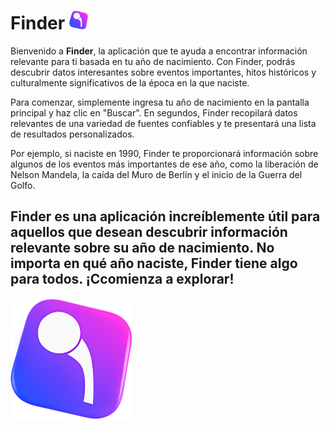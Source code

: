 # Finder <img src="https://github.com/eXdesy/Web/blob/main/Proyecto360/img/Untitled-2.png" alt="Finder" width="30px">
Bienvenido a **Finder**, la aplicación que te ayuda a encontrar información relevante para ti basada en tu año de nacimiento. Con Finder, podrás descubrir datos interesantes sobre eventos importantes, hitos históricos y culturalmente significativos de la época en la que naciste.

Para comenzar, simplemente ingresa tu año de nacimiento en la pantalla principal y haz clic en "Buscar". En segundos, Finder recopilará datos relevantes de una variedad de fuentes confiables y te presentará una lista de resultados personalizados.

Por ejemplo, si naciste en 1990, Finder te proporcionará información sobre algunos de los eventos más importantes de ese año, como la liberación de Nelson Mandela, la caída del Muro de Berlín y el inicio de la Guerra del Golfo.

Finder es una aplicación increíblemente útil para aquellos que desean descubrir información relevante sobre su año de nacimiento. No importa en qué año naciste, Finder tiene algo para todos. ¡Ccomienza a explorar!
---
![Finder](https://github.com/eXdesy/Web/blob/main/Proyecto360/img/Untitled-2.png)
